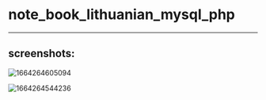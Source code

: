 # note_book_lithuanian_mysql_php

---

## screenshots:
![1664264605094](https://user-images.githubusercontent.com/107551364/192465708-7a30db1a-3500-4d2e-ba6e-5ffeb59ce8e5.png)

![1664264544236](https://user-images.githubusercontent.com/107551364/192465746-0505f989-e8c2-4f4d-8209-7a94d4e8be5b.png)

